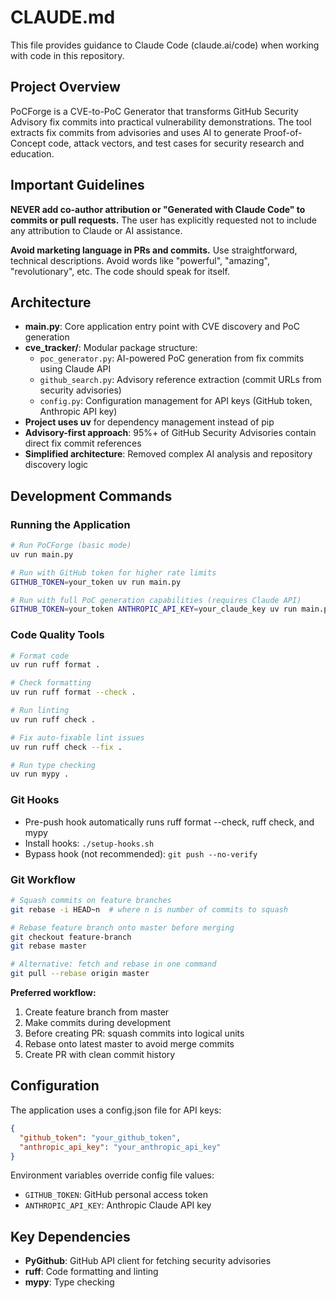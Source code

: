 # CLAUDE.md

This file provides guidance to Claude Code (claude.ai/code) when working with code in this repository.

## Project Overview

PoCForge is a CVE-to-PoC Generator that transforms GitHub Security Advisory fix commits into practical vulnerability demonstrations. The tool extracts fix commits from advisories and uses AI to generate Proof-of-Concept code, attack vectors, and test cases for security research and education.

## Important Guidelines

**NEVER add co-author attribution or "Generated with Claude Code" to commits or pull requests.** The user has explicitly requested not to include any attribution to Claude or AI assistance.

**Avoid marketing language in PRs and commits.** Use straightforward, technical descriptions. Avoid words like "powerful", "amazing", "revolutionary", etc. The code should speak for itself.

## Architecture

- **main.py**: Core application entry point with CVE discovery and PoC generation
- **cve_tracker/**: Modular package structure:
  - `poc_generator.py`: AI-powered PoC generation from fix commits using Claude API
  - `github_search.py`: Advisory reference extraction (commit URLs from security advisories)
  - `config.py`: Configuration management for API keys (GitHub token, Anthropic API key)
- **Project uses uv** for dependency management instead of pip
- **Advisory-first approach**: 95%+ of GitHub Security Advisories contain direct fix commit references
- **Simplified architecture**: Removed complex AI analysis and repository discovery logic

## Development Commands

### Running the Application
```bash
# Run PoCForge (basic mode)
uv run main.py

# Run with GitHub token for higher rate limits
GITHUB_TOKEN=your_token uv run main.py

# Run with full PoC generation capabilities (requires Claude API)
GITHUB_TOKEN=your_token ANTHROPIC_API_KEY=your_claude_key uv run main.py
```

### Code Quality Tools
```bash
# Format code
uv run ruff format .

# Check formatting
uv run ruff format --check .

# Run linting
uv run ruff check .

# Fix auto-fixable lint issues
uv run ruff check --fix .

# Run type checking
uv run mypy .
```

### Git Hooks
- Pre-push hook automatically runs ruff format --check, ruff check, and mypy
- Install hooks: `./setup-hooks.sh`
- Bypass hook (not recommended): `git push --no-verify`

### Git Workflow
```bash
# Squash commits on feature branches
git rebase -i HEAD~n  # where n is number of commits to squash

# Rebase feature branch onto master before merging
git checkout feature-branch
git rebase master

# Alternative: fetch and rebase in one command
git pull --rebase origin master
```

**Preferred workflow:**
1. Create feature branch from master
2. Make commits during development
3. Before creating PR: squash commits into logical units
4. Rebase onto latest master to avoid merge commits
5. Create PR with clean commit history

## Configuration

The application uses a config.json file for API keys:
```json
{
  "github_token": "your_github_token",
  "anthropic_api_key": "your_anthropic_api_key"
}
```

Environment variables override config file values:
- `GITHUB_TOKEN`: GitHub personal access token
- `ANTHROPIC_API_KEY`: Anthropic Claude API key

## Key Dependencies

- **PyGithub**: GitHub API client for fetching security advisories
- **ruff**: Code formatting and linting
- **mypy**: Type checking